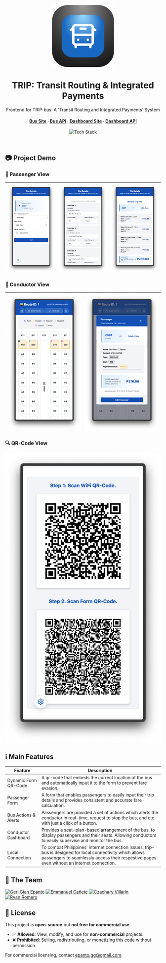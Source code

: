 <div align="center">

  <img src="/public/logo.png" alt="logo" width="200" height="auto" />
  <h1>TRIP: Transit Routing & Integrated Payments</h1>
  
  <p>
    Frontend for TRIP-bus: A 'Transit Routing and Integrated Payments' System 
  </p>

  <h4>
    <a href="https://github.com/gian-gg/TRIP-bus">Bus Site</a>
  <span> · </span>
    <a href="https://github.com/Ehmann37/TRIP-bus-api">Bus API</a>
  <span> · </span>
    <a href="https://github.com/gian-gg/TRIP-dashboard">Dashboard Site</a>
  <span> · </span>
    <a href="https://github.com/Ehmann37/TRIP-dashboard-api">Dashboard API</a>
  </h4>

![Tech Stack](https://skills-icons.vercel.app/api/icons?i=react,ts,vite,axios,tailwind,headlessui)

</div>

<br />

## 📷 Project Demo

### 👤 Passenger View

| <img src="/docs/passenger1.png" alt="Trip Passengers Demo 1" /> | <img src="/docs/passenger2.png" alt="Trip Passengers Demo 2" /> | <img src="/docs/passenger3.png" alt="Trip Passengers Demo 3" /> |
| --------------------------------------------------------------- | --------------------------------------------------------------- | --------------------------------------------------------------- |

### 👨 Conductor View

| <img src="/docs/conductor1.png" alt="Trip Conductor Demo 1" /> | <img src="/docs/conductor2.png" alt="Trip Conductor Demo 2" /> |
| -------------------------------------------------------------- | -------------------------------------------------------------- |

### 🔍 QR-Code View

<div align="center"> 
  <img src="/docs/qrcode.png" alt="Trip QR-Code Demo" />
</div>

## ℹ️ Main Features

<table align="center">
  <thead>
    <tr>
      <th align="center">Feature</th>
      <th align="center">Description</th>
    </tr>
  </thead>
  <tbody>
    <tr>
      <td>Dynamic Form QR-Code</td>
      <td>A qr-code that embeds the current location of the bus and automatically input it to the form to prevent fare evasion.</td>
    </tr>
    <tr>
      <td>Passenger Form</td>
      <td>A form that enables passengers to easily input their trip details and provides consistent and accurate fare calculation.</td>
    </tr>
    <tr>
      <td>Bus Actions & Alerts</td>
      <td>Passengers are provided a set of actions which alerts the conductor in real-time, request to stop the bus, and etc. with just a click of a button.</td>
    </tr>
    <tr>
      <td>Conductor Dashboard</td>
      <td>Provides a seat-plan-based arrangement of the bus, to display passengers and their seats. Allowing conductors to easily supervise and monitor the bus.</td>
    </tr>
    <tr>
      <td>Local Connection</td>
      <td>To combat Philippines' internet connection issues, trip-bus is designed for local connectivity which allows passengers to seamlessly  access their respestive pages even without an internet connection.</td>
    </tr>
  </tbody>
</table>

## 👥 The Team

[![Geri Gian Epanto](https://github.com/gian-gg.png?size=48 'Geri Gian Epanto')](https://github.com/gian-gg) [![Emmanuel Cañete](https://github.com/Ehmann37.png?size=48 'Emmanuel Cañete')](https://github.com/Ehmann37) [![Czachary Villarin](https://github.com/ccxavi.png?size=48 'Czachary Villarin')](https://github.com/ccxavi) [![Ryan Romero](https://github.com/arynn1.png?size=48 'Ryan Romero')](https://github.com/arynn1)

## 📜 License

This project is **open-source** but **not free for commercial use**.

- ✅ **Allowed**: View, modify, and use for **non-commercial** projects.
- ❌ **Prohibited**: Selling, redistributing, or monetizing this code without permission.

For commercial licensing, contact epanto.gg@gmail.com.
